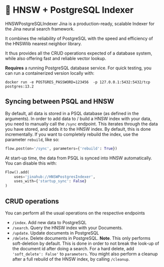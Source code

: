 # 🌟 HNSW + PostgreSQL Indexer

HNSWPostgreSQLIndexer Jina is a production-ready, scalable Indexer for the Jina neural search framework.

It combines the reliability of PostgreSQL with the speed and efficiency of the HNSWlib nearest neighbor library.

It thus provides all the CRUD operations expected of a database system, while also offering fast and reliable vector lookup.

**Requires** a running PostgreSQL database service. For quick testing, you can run a containerized version locally with:

`docker run -e POSTGRES_PASSWORD=123456  -p 127.0.0.1:5432:5432/tcp postgres:13.2`

## Syncing between PSQL and HNSW

By default, all data is stored in a PSQL database (as defined in the arguments). 
In order to add data to / build a HNSW index with your data, you need to manually call the `/sync` endpoint.
This iterates through the data you have stored, and adds it to the HNSW index.
By default, this is done incrementally. 
If you want to completely rebuild the index, use the parameter `rebuild`, like so:

```python
flow.post(on='/sync', parameters={'rebuild': True})
```

At start-up time, the data from PSQL is synced into HNSW automatically.
You can disable this with: 

```python
Flow().add(
    uses='jinahub://HNSWPostgresIndexer',
    uses_with={'startup_sync': False}
)
```

## CRUD operations

You can perform all the usual operations on the respective endpoints

- `/index`. Add new data to PostgreSQL
- `/search`. Query the HNSW index with your Documents.
- `/update`. Update documents in PostgreSQL
- `/delete`. Delete documents in PostgreSQL. **Note**. This only performs soft-deletion by default. This is done in order to not break the look-up of the document id after doing a search. For a hard delete, add `'soft_delete': False'` to `parameters`. You might also perform a cleanup after a full rebuild of the HNSW index, by calling `/cleanup`.



